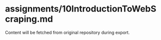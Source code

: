 # assignments/10IntroductionToWebScraping.md

Content will be fetched from original repository during export.
